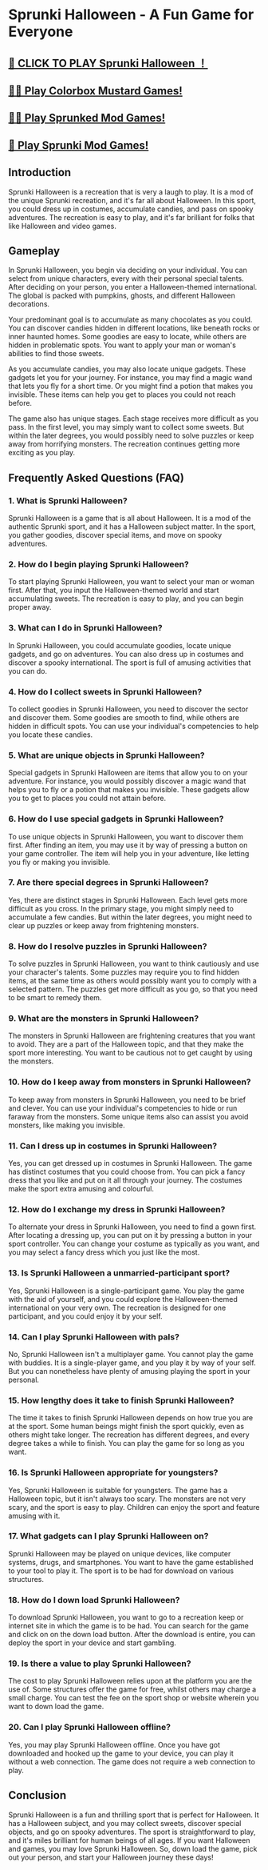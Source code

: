 # Sprunki Halloween - A Fun Game for Everyone

## [🌈 CLICK TO PLAY Sprunki Halloween ！](https://incrediboxsprunki.online/sprunki/sprunki-halloween)

## [🙋‍♀️ Play Colorbox Mustard Games!](https://colorboxmustard.online/)

## [👩‍💻 Play Sprunked Mod Games!](https://sprunkedgame.online/)

## [🧙 Play Sprunki Mod Games!](https://sprunkigame.online/)


## Introduction

Sprunki Halloween is a recreation that is very a laugh to play. It is a mod of the unique Sprunki recreation, and it's far all about Halloween. In this sport, you could dress up in costumes, accumulate candies, and pass on spooky adventures. The recreation is easy to play, and it's far brilliant for folks that like Halloween and video games.

## Gameplay

In Sprunki Halloween, you begin via deciding on your individual. You can select from unique characters, every with their personal special talents. After deciding on your person, you enter a Halloween-themed international. The global is packed with pumpkins, ghosts, and different Halloween decorations.

Your predominant goal is to accumulate as many chocolates as you could. You can discover candies hidden in different locations, like beneath rocks or inner haunted homes. Some goodies are easy to locate, while others are hidden in problematic spots. You want to apply your man or woman's abilities to find those sweets.

As you accumulate candies, you may also locate unique gadgets. These gadgets let you for your journey. For instance, you may find a magic wand that lets you fly for a short time. Or you might find a potion that makes you invisible. These items can help you get to places you could not reach before.

The game also has unique stages. Each stage receives more difficult as you pass. In the first level, you may simply want to collect some sweets. But within the later degrees, you would possibly need to solve puzzles or keep away from horrifying monsters. The recreation continues getting more exciting as you play.

## Frequently Asked Questions (FAQ)

### 1. What is Sprunki Halloween?
Sprunki Halloween is a game that is all about Halloween. It is a mod of the authentic Sprunki sport, and it has a Halloween subject matter. In the sport, you gather goodies, discover special items, and move on spooky adventures.

### 2. How do I begin playing Sprunki Halloween?
To start playing Sprunki Halloween, you want to select your man or woman first. After that, you input the Halloween-themed world and start accumulating sweets. The recreation is easy to play, and you can begin proper away.

### 3. What can I do in Sprunki Halloween?
In Sprunki Halloween, you could accumulate goodies, locate unique gadgets, and go on adventures. You can also dress up in costumes and discover a spooky international. The sport is full of amusing activities that you can do.

### 4. How do I collect sweets in Sprunki Halloween?
To collect goodies in Sprunki Halloween, you need to discover the sector and discover them. Some goodies are smooth to find, while others are hidden in difficult spots. You can use your individual's competencies to help you locate these candies.

### 5. What are unique objects in Sprunki Halloween?
Special gadgets in Sprunki Halloween are items that allow you to on your adventure. For instance, you would possibly discover a magic wand that helps you to fly or a potion that makes you invisible. These gadgets allow you to get to places you could not attain before.

### 6. How do I use special gadgets in Sprunki Halloween?
To use unique objects in Sprunki Halloween, you want to discover them first. After finding an item, you may use it by way of pressing a button on your game controller. The item will help you in your adventure, like letting you fly or making you invisible.

### 7. Are there special degrees in Sprunki Halloween?
Yes, there are distinct stages in Sprunki Halloween. Each level gets more difficult as you cross. In the primary stage, you might simply need to accumulate a few candies. But within the later degrees, you might need to clear up puzzles or keep away from frightening monsters.

### 8. How do I resolve puzzles in Sprunki Halloween?
To solve puzzles in Sprunki Halloween, you want to think cautiously and use your character's talents. Some puzzles may require you to find hidden items, at the same time as others would possibly want you to comply with a selected pattern. The puzzles get more difficult as you go, so that you need to be smart to remedy them.

### 9. What are the monsters in Sprunki Halloween?
The monsters in Sprunki Halloween are frightening creatures that you want to avoid. They are a part of the Halloween topic, and that they make the sport more interesting. You want to be cautious not to get caught by using the monsters.

### 10. How do I keep away from monsters in Sprunki Halloween?
To keep away from monsters in Sprunki Halloween, you need to be brief and clever. You can use your individual's competencies to hide or run faraway from the monsters. Some unique items also can assist you avoid monsters, like making you invisible.

### 11. Can I dress up in costumes in Sprunki Halloween?
Yes, you can get dressed up in costumes in Sprunki Halloween. The game has distinct costumes that you could choose from. You can pick a fancy dress that you like and put on it all through your journey. The costumes make the sport extra amusing and colourful.

### 12. How do I exchange my dress in Sprunki Halloween?
To alternate your dress in Sprunki Halloween, you need to find a gown first. After locating a dressing up, you can put on it by pressing a button in your sport controller. You can change your costume as typically as you want, and you may select a fancy dress which you just like the most.

### 13. Is Sprunki Halloween a unmarried-participant sport?
Yes, Sprunki Halloween is a single-participant game. You play the game with the aid of yourself, and you could explore the Halloween-themed international on your very own. The recreation is designed for one participant, and you could enjoy it by your self.

### 14. Can I play Sprunki Halloween with pals?
No, Sprunki Halloween isn't a multiplayer game. You cannot play the game with buddies. It is a single-player game, and you play it by way of your self. But you can nonetheless have plenty of amusing playing the sport in your personal.

### 15. How lengthy does it take to finish Sprunki Halloween?
The time it takes to finish Sprunki Halloween depends on how true you are at the sport. Some human beings might finish the sport quickly, even as others might take longer. The recreation has different degrees, and every degree takes a while to finish. You can play the game for so long as you want.

### 16. Is Sprunki Halloween appropriate for youngsters?
Yes, Sprunki Halloween is suitable for youngsters. The game has a Halloween topic, but it isn't always too scary. The monsters are not very scary, and the sport is easy to play. Children can enjoy the sport and feature amusing with it.

### 17. What gadgets can I play Sprunki Halloween on?
Sprunki Halloween may be played on unique devices, like computer systems, drugs, and smartphones. You want to have the game established to your tool to play it. The sport is to be had for download on various structures.

### 18. How do I down load Sprunki Halloween?
To download Sprunki Halloween, you want to go to a recreation keep or internet site in which the game is to be had. You can search for the game and click on on the down load button. After the download is entire, you can deploy the sport in your device and start gambling.

### 19. Is there a value to play Sprunki Halloween?
The cost to play Sprunki Halloween relies upon at the platform you are the use of. Some structures offer the game for free, whilst others may charge a small charge. You can test the fee on the sport shop or website wherein you want to down load the game.

### 20. Can I play Sprunki Halloween offline?
Yes, you may play Sprunki Halloween offline. Once you have got downloaded and hooked up the game to your device, you can play it without a web connection. The game does not require a web connection to play.

## Conclusion

Sprunki Halloween is a fun and thrilling sport that is perfect for Halloween. It has a Halloween subject, and you may collect sweets, discover special objects, and go on spooky adventures. The sport is straightforward to play, and it's miles brilliant for human beings of all ages. If you want Halloween and games, you may love Sprunki Halloween. So, down load the game, pick out your person, and start your Halloween journey these days!
